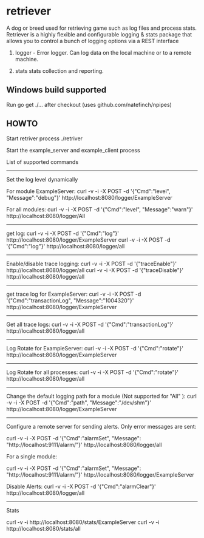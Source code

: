 retriever
=========

A dog or breed used for retrieving game such as log files and process stats. Retriever is a 
highly flexible and configurable logging & stats package that allows you to control a bunch 
of logging options via a REST interface

1. logger - Error logger. Can log data on the local machine or to a remote machine. 

2. stats  stats collection and reporting. 

Windows build supported
-----------------------

Run go get ./... after checkout (uses github.com/natefinch/npipes)

HOWTO
------

Start retriver process
./retriver

Start the example_server and example_client process

List of supported commands

------
Set the log level dynamically

For module ExampleServer:
curl -v -i -X POST -d '{"Cmd":"level", "Message":"debug"}' http://localhost:8080/logger/ExampleServer

For all modules:
curl -v -i -X POST -d '{"Cmd":"level", "Message":"warn"}' http://localhost:8080/logger/All

------
get log:
curl -v -i -X POST -d '{"Cmd":"log"}' http://localhost:8080/logger/ExampleServer
curl -v -i -X POST -d '{"Cmd":"log"}' http://localhost:8080/logger/all

------
Enable/disable trace logging:
curl -v -i -X POST -d '{"traceEnable"}' http://localhost:8080/logger/all 
curl -v -i -X POST -d '{"traceDisable"}' http://localhost:8080/logger/all

------
get trace log for ExampleServer: 
curl -v -i -X POST -d '{"Cmd":"transactionLog", "Message":"1004320"}' http://localhost:8080/logger/ExampleServer

------
Get all  trace logs:
curl -v -i -X POST -d '{"Cmd":"transactionLog"}' http://localhost:8080/logger/all

------
Log Rotate for ExampleServer:
curl -v -i -X POST -d '{"Cmd":"rotate"}' http://localhost:8080/logger/ExampleServer

------
Log Rotate for all processes:
curl -v -i -X POST -d '{"Cmd":"rotate"}' http://localhost:8080/logger/all

------
Change the default logging path for a module (Not supported for "All" ):
curl -v -i -X POST -d '{"Cmd":"path", "Message":"/dev/shm"}' http://localhost:8080/logger/ExampleServer

------
Configure a remote server for sending alerts. Only error messages are sent:

curl -v -i -X POST -d '{"Cmd":"alarmSet", "Message": "http://localhost:9111/alarm/"}' http://localhost:8080/logger/all

For a single module:

curl -v -i -X POST -d '{"Cmd":"alarmSet", "Message": "http://localhost:9111/alarm/"}' http://localhost:8080/logger/ExampleServer

Disable Alerts:
curl -v -i -X POST -d '{"Cmd":"alarmClear"}' http://localhost:8080/logger/all

------
Stats

curl -v -i http://localhost:8080/stats/ExampleServer
curl -v -i http://localhost:8080/stats/all

